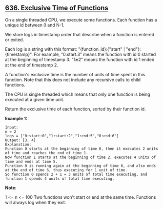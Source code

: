 ## [636. Exclusive Time of Functions](https://leetcode.com/problems/exclusive-time-of-functions/)

On a single threaded CPU, we execute some functions. Each function has a unique id between 0 and N-1.

We store logs in timestamp order that describe when a function is entered or exited.

Each log is a string with this format: "{function_id}:{"start" | "end"}:{timestamp}". For example, "0:start:3" means the function with id 0 started at the beginning of timestamp 3. "1:end:2" means the function with id 1 ended at the end of timestamp 2.

A function's exclusive time is the number of units of time spent in this function. Note that this does not include any recursive calls to child functions.

The CPU is single threaded which means that only one function is being executed at a given time unit.

Return the exclusive time of each function, sorted by their function id.

**Example 1:**

```
Input:
n = 2
logs = ["0:start:0","1:start:2","1:end:5","0:end:6"]
Output: [3, 4]
Explanation:
Function 0 starts at the beginning of time 0, then it executes 2 units of time and reaches the end of time 1.
Now function 1 starts at the beginning of time 2, executes 4 units of time and ends at time 5.
Function 0 is running again at the beginning of time 6, and also ends at the end of time 6, thus executing for 1 unit of time.
So function 0 spends 2 + 1 = 3 units of total time executing, and function 1 spends 4 units of total time executing.
```

**Note:**

1 <= n <= 100
Two functions won't start or end at the same time.
Functions will always log when they exit.

